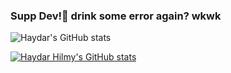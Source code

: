 ### Supp Dev!👋 drink some error again? wkwk

![Haydar's GitHub stats](https://github-readme-stats.vercel.app/api?username=haydar-hilmy&show_icons=true&theme=tokyonight)

[![Haydar Hilmy's GitHub stats](https://github-readme-stats.vercel.app/api?username=haydar-hilmy&theme=tokyonight)]([https://github.com/haydar-hilmy/](https://haydar-hilmy.github.io/)https://haydar-hilmy.github.io/)
